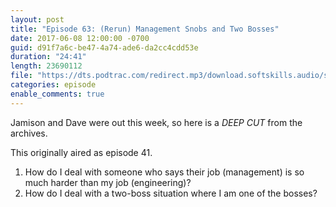 ```yaml
---
layout: post
title: "Episode 63: (Rerun) Management Snobs and Two Bosses"
date: 2017-06-08 12:00:00 -0700
guid: d91f7a6c-be47-4a74-ade6-da2cc4cdd53e
duration: "24:41"
length: 23690112
file: "https://dts.podtrac.com/redirect.mp3/download.softskills.audio/sse-063.mp3"
categories: episode
enable_comments: true
---
```


Jamison and Dave were out this week, so here is a *DEEP CUT* from the archives.

This originally aired as episode 41.

1. How do I deal with someone who says their job (management) is so much harder than my job (engineering)?
2. How do I deal with a two-boss situation where I am one of the bosses?
